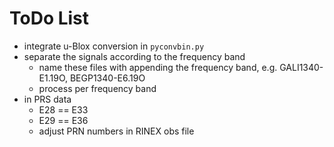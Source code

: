 # ToDo List

- integrate u-Blox conversion in `pyconvbin.py`
- separate the signals according to the frequency band
    + name these files with appending the frequency band, e.g. GALI1340-E1.19O, BEGP1340-E6.19O
    + process per frequency band
- in PRS data
    + E28 == E33
    + E29 == E36
    + adjust PRN numbers in RINEX obs file
